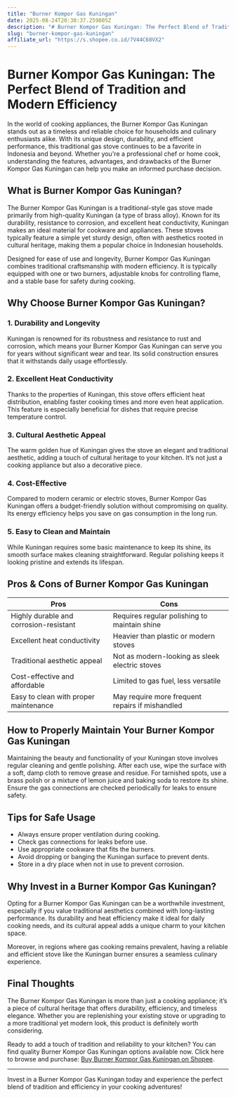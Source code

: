 ```yaml
---
title: "Burner Kompor Gas Kuningan"
date: 2025-08-24T20:30:37.259805Z
description: "# Burner Kompor Gas Kuningan: The Perfect Blend of Tradition and Modern Efficiency..."
slug: "burner-kompor-gas-kuningan"
affiliate_url: "https://s.shopee.co.id/7V44C68VX2"
---
```

# Burner Kompor Gas Kuningan: The Perfect Blend of Tradition and Modern Efficiency

In the world of cooking appliances, the Burner Kompor Gas Kuningan stands out as a timeless and reliable choice for households and culinary enthusiasts alike. With its unique design, durability, and efficient performance, this traditional gas stove continues to be a favorite in Indonesia and beyond. Whether you're a professional chef or home cook, understanding the features, advantages, and drawbacks of the Burner Kompor Gas Kuningan can help you make an informed purchase decision.

## What is Burner Kompor Gas Kuningan?

The Burner Kompor Gas Kuningan is a traditional-style gas stove made primarily from high-quality Kuningan (a type of brass alloy). Known for its durability, resistance to corrosion, and excellent heat conductivity, Kuningan makes an ideal material for cookware and appliances. These stoves typically feature a simple yet sturdy design, often with aesthetics rooted in cultural heritage, making them a popular choice in Indonesian households.

Designed for ease of use and longevity, Burner Kompor Gas Kuningan combines traditional craftsmanship with modern efficiency. It is typically equipped with one or two burners, adjustable knobs for controlling flame, and a stable base for safety during cooking.

## Why Choose Burner Kompor Gas Kuningan?

### 1. Durability and Longevity

Kuningan is renowned for its robustness and resistance to rust and corrosion, which means your Burner Kompor Gas Kuningan can serve you for years without significant wear and tear. Its solid construction ensures that it withstands daily usage effortlessly.

### 2. Excellent Heat Conductivity

Thanks to the properties of Kuningan, this stove offers efficient heat distribution, enabling faster cooking times and more even heat application. This feature is especially beneficial for dishes that require precise temperature control.

### 3. Cultural Aesthetic Appeal

The warm golden hue of Kuningan gives the stove an elegant and traditional aesthetic, adding a touch of cultural heritage to your kitchen. It’s not just a cooking appliance but also a decorative piece.

### 4. Cost-Effective

Compared to modern ceramic or electric stoves, Burner Kompor Gas Kuningan offers a budget-friendly solution without compromising on quality. Its energy efficiency helps you save on gas consumption in the long run.

### 5. Easy to Clean and Maintain

While Kuningan requires some basic maintenance to keep its shine, its smooth surface makes cleaning straightforward. Regular polishing keeps it looking pristine and extends its lifespan.

## Pros & Cons of Burner Kompor Gas Kuningan

| Pros                                     | Cons                                              |
|------------------------------------------|---------------------------------------------------|
| Highly durable and corrosion-resistant | Requires regular polishing to maintain shine    |
| Excellent heat conductivity             | Heavier than plastic or modern stoves           |
| Traditional aesthetic appeal            | Not as modern-looking as sleek electric stoves |
| Cost-effective and affordable           | Limited to gas fuel, less versatile              |
| Easy to clean with proper maintenance   | May require more frequent repairs if mishandled|

## How to Properly Maintain Your Burner Kompor Gas Kuningan

Maintaining the beauty and functionality of your Kuningan stove involves regular cleaning and gentle polishing. After each use, wipe the surface with a soft, damp cloth to remove grease and residue. For tarnished spots, use a brass polish or a mixture of lemon juice and baking soda to restore its shine. Ensure the gas connections are checked periodically for leaks to ensure safety.

## Tips for Safe Usage

- Always ensure proper ventilation during cooking.
- Check gas connections for leaks before use.
- Use appropriate cookware that fits the burners.
- Avoid dropping or banging the Kuningan surface to prevent dents.
- Store in a dry place when not in use to prevent corrosion.

## Why Invest in a Burner Kompor Gas Kuningan?

Opting for a Burner Kompor Gas Kuningan can be a worthwhile investment, especially if you value traditional aesthetics combined with long-lasting performance. Its durability and heat efficiency make it ideal for daily cooking needs, and its cultural appeal adds a unique charm to your kitchen space.

Moreover, in regions where gas cooking remains prevalent, having a reliable and efficient stove like the Kuningan burner ensures a seamless culinary experience.

## Final Thoughts

The Burner Kompor Gas Kuningan is more than just a cooking appliance; it’s a piece of cultural heritage that offers durability, efficiency, and timeless elegance. Whether you are replenishing your existing stove or upgrading to a more traditional yet modern look, this product is definitely worth considering.

Ready to add a touch of tradition and reliability to your kitchen? You can find quality Burner Kompor Gas Kuningan options available now. Click here to browse and purchase: [Buy Burner Kompor Gas Kuningan on Shopee](https://s.shopee.co.id/7V44C68VX2).

---

Invest in a Burner Kompor Gas Kuningan today and experience the perfect blend of tradition and efficiency in your cooking adventures!